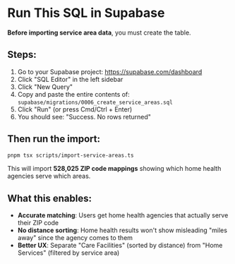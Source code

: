 # Run This SQL in Supabase

**Before importing service area data**, you must create the table.

## Steps:

1. Go to your Supabase project: https://supabase.com/dashboard
2. Click "SQL Editor" in the left sidebar
3. Click "New Query"
4. Copy and paste the entire contents of: `supabase/migrations/0006_create_service_areas.sql`
5. Click "Run" (or press Cmd/Ctrl + Enter)
6. You should see: "Success. No rows returned"

## Then run the import:

```bash
pnpm tsx scripts/import-service-areas.ts
```

This will import **528,025 ZIP code mappings** showing which home health agencies serve which areas.

## What this enables:

- **Accurate matching**: Users get home health agencies that actually serve their ZIP code
- **No distance sorting**: Home health results won't show misleading "miles away" since the agency comes to them
- **Better UX**: Separate "Care Facilities" (sorted by distance) from "Home Services" (filtered by service area)
